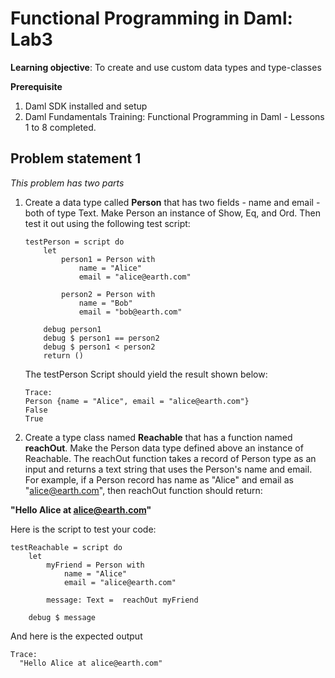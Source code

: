 # Functional Programming in Daml: Lab3

**Learning objective**: To create and use custom data types and type-classes

**Prerequisite**
1. Daml SDK installed and setup
2. Daml Fundamentals Training: Functional Programming in Daml - Lessons 1 to 8 completed.

## Problem statement 1
*This problem has two parts*

1. Create a data type called **Person** that has two fields - name and email - both of type Text. Make Person an instance of Show, Eq, and Ord. Then test it out using the following test script: 

    ```
    testPerson = script do 
        let 
            person1 = Person with 
                name = "Alice"
                email = "alice@earth.com"
        
            person2 = Person with 
                name = "Bob"
                email = "bob@earth.com"

        debug person1
        debug $ person1 == person2
        debug $ person1 < person2
        return ()
    ```

    The testPerson Script should yield the result shown below:

    ```
    Trace: 
    Person {name = "Alice", email = "alice@earth.com"}
    False
    True
    ```

2. Create a type class named **Reachable** that has a function named **reachOut**. Make the Person data type defined above an instance of Reachable. The reachOut function takes a record of Person type as an input and returns a text string that uses the Person's name and email. For example, if a Person record has name as "Alice" and email as "alice@earth.com", then reachOut function should return:

**"Hello Alice at alice@earth.com"**

Here is the script to test your code:
```
testReachable = script do
    let
        myFriend = Person with 
            name = "Alice"
            email = "alice@earth.com"

        message: Text =  reachOut myFriend

    debug $ message
```
And here is the expected output

```
Trace: 
  "Hello Alice at alice@earth.com"
```
